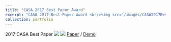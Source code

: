 ```yaml
---
title: "CASA 2017 Best Paper Award"
excerpt: "CASA 2017 Best Paper Award <br/><img src='/images/CASA2017Best_Paper_Award.png'>"
collection: portfolio
---
```

2017 CASA Best Paper
<img src='CASA2017Best_Paper_Award.png'>
<img src='casa2017_teaser.png'>
[Paper](http://www.cad.zju.edu.cn/home/jin/casa2017/casa2017.htm) / [Demo](https://www.youtube.com/watch?v=1ye_WFKpg7o)
